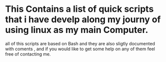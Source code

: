 # This Contains a list of quick scripts that i have develp along my journy of using linux as my main Computer. 
all of this scripts are based on Bash  and they are also sligtly documented with coments , and if you would like to get some help on any of them feel free of contacting me. 
